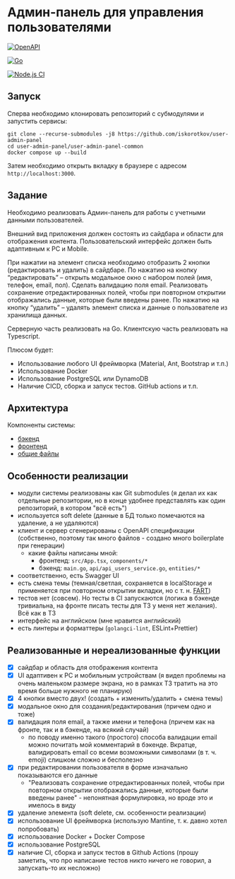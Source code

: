 # Админ-панель для управления пользователями

[![OpenAPI](https://github.com/iskorotkov/user-admin-panel-common/actions/workflows/openapi.yml/badge.svg)](https://github.com/iskorotkov/user-admin-panel-common/actions/workflows/openapi.yml)

[![Go](https://github.com/iskorotkov/user-admin-panel-backend/actions/workflows/go.yml/badge.svg)](https://github.com/iskorotkov/user-admin-panel-backend/actions/workflows/go.yml)

[![Node.js CI](https://github.com/iskorotkov/user-admin-panel-frontend/actions/workflows/node.js.yml/badge.svg)](https://github.com/iskorotkov/user-admin-panel-frontend/actions/workflows/node.js.yml)

## Запуск

Сперва необходимо клонировать репозиторий с субмодулями и запустить сервисы:

```shell
git clone --recurse-submodules -j8 https://github.com/iskorotkov/user-admin-panel
cd user-admin-panel/user-admin-panel-common
docker compose up --build
```

Затем необходимо открыть вкладку в браузере с адресом `http://localhost:3000`.

## Задание

Необходимо реализовать Админ-панель для работы с учетными данными пользователей.

Внешний вид приложения должен состоять из сайдбара и области для отображения контента.
Пользовательский интерфейс должен быть адаптивным к PC и Mobile.

При нажатии на элемент списка необходимо отобразить 2 кнопки (редактировать и удалить) в сайдбаре.
По нажатию на кнопку “редактировать” – открыть модальное окно с набором полей (имя, телефон, email, пол).
Сделать валидацию поля email.
Реализовать сохранение отредактированных полей, чтобы при повторном открытии отображались данные, которые были введены ранее.
По нажатию на кнопку “удалить” – удалять элемент списка и данные о пользователе из хранилища данных.

Серверную часть реализовать на Go.
Клиентскую часть реализовать на Typescript.

Плюсом будет:

- Использование любого UI фреймворка (Material, Ant, Bootstrap и т.п.)
- Использование Docker
- Использование PostgreSQL или DynamoDB
- Наличие CICD, сборка и запуск тестов. GitHub actions и т.п.

## Архитектура

Компоненты системы:

- [бэкенд](https://github.com/iskorotkov/user-admin-panel-backend)
- [фронтенд](https://github.com/iskorotkov/user-admin-panel-frontend)
- [общие файлы](https://github.com/iskorotkov/user-admin-panel-common)

## Особенности реализации

- модули системы реализованы как Git submodules (я делал их как отдельные репозитории, но в конце удобнее представлять как один репозиторий, в котором "всё есть")
- используется soft delete (данные в БД только помечаются на удаление, а не удаляются)
- клиент и сервер сгенерированы с OpenAPI спецификации (собственно, поэтому так много файлов - создано много boilerplate при генерации)
  - какие файлы написаны мной:
    - фронтенд: `src/App.tsx`, `components/*`
    - бэкенд: `main.go`, `api/api_users_service.go`, `entities/*`
- соответственно, есть Swagger UI
- есть смена темы (темная/светлая, сохраняется в localStorage и применяется при повторном открытии вкладки, но с т. н. [FART](https://css-tricks.com/flash-of-inaccurate-color-theme-fart/))
- тестов нет (совсем). Но тесты в CI запускаются (логика в бэкенде тривиальна, на фронте писать тесты для ТЗ у меня нет желания). Всё как в ТЗ
- интерфейс на английском (мне нравится английский)
- есть линтеры и форматтеры (`golangci-lint`, ESLint+Prettier)

## Реализованные и нереализованные функции

- [x] сайдбар и область для отображения контента
- [x] UI адаптивен к PC и мобильным устройствам (я видел проблемы на очень маленьком размере экрана, но в рамках ТЗ тратить на это время больше нужного не планирую)
- [x] 4 кнопки вместо двух! (создать + изменить/удалить + смена темы)
- [x] модальное окно для создания/редактирования (причем одно и тоже)
- [x] валидация поля email, а также имени и телефона (причем как на фронте, так и в бэкенде, на всякий случай)
  - по поводу именно такого (простого) способа валидации email можно почитать мой комментарий в бэкенде. Вкратце, валидировать email со всеми возможными символами (в т. ч. emoji) слишком сложно и бесполезно
- [x] при редактировании пользователя в форме изначально показываются его данные
  - "Реализовать сохранение отредактированных полей, чтобы при повторном открытии отображались данные, которые были введены ранее" - непонятная формулировка, но вроде это и имелось в виду
- [x] удаление элемента (soft delete, см. особенности реализации)
- [x] использование UI фреймворка (использую Mantine, т. к. давно хотел попробовать)
- [x] использование Docker + Docker Compose
- [x] использование PostgreSQL
- [x] наличие CI, сборка и запуск тестов в Github Actions (прошу заметить, что про написание тестов никто ничего не говорил, а запускать-то их несложно)
